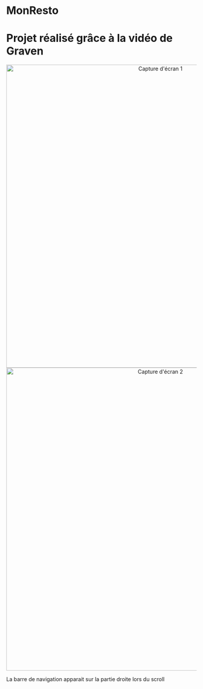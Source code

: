 # MonResto
# Projet réalisé grâce à la vidéo de Graven
<p align="center">
<img src="https://github.com/user-attachments/assets/c8d08899-9be4-46b3-ab6f-3c021a809164" alt="Capture d'écran 1" width="800"/>
<img src="https://github.com/user-attachments/assets/b3975948-8154-4d7c-9b2f-e13105ca35c1" alt="Capture d'écran 2" width="800"/>
</p>
La barre de navigation apparait sur la partie droite lors du scroll

